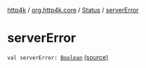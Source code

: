 [http4k](../../index.md) / [org.http4k.core](../index.md) / [Status](index.md) / [serverError](./server-error.md)

# serverError

`val serverError: `[`Boolean`](https://kotlinlang.org/api/latest/jvm/stdlib/kotlin/-boolean/index.html) [(source)](https://github.com/http4k/http4k/blob/master/http4k-core/src/main/kotlin/org/http4k/core/Status.kt#L67)